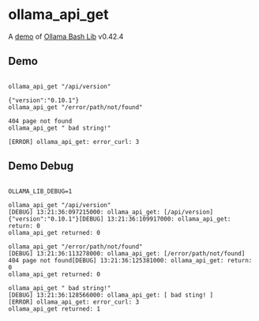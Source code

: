 # ollama_api_get

A [demo](../README.md#demos) of [Ollama Bash Lib](https://github.com/attogram/ollama-bash-lib) v0.42.4

## Demo
```

ollama_api_get "/api/version"

{"version":"0.10.1"}
ollama_api_get "/error/path/not/found"

404 page not found
ollama_api_get " bad string!"

[ERROR] ollama_api_get: error_curl: 3
```

## Demo Debug
```

OLLAMA_LIB_DEBUG=1

ollama_api_get "/api/version"
[DEBUG] 13:21:36:097215000: ollama_api_get: [/api/version]
{"version":"0.10.1"}[DEBUG] 13:21:36:109917000: ollama_api_get: return: 0
ollama_api_get returned: 0

ollama_api_get "/error/path/not/found"
[DEBUG] 13:21:36:113278000: ollama_api_get: [/error/path/not/found]
404 page not found[DEBUG] 13:21:36:125381000: ollama_api_get: return: 0
ollama_api_get returned: 0

ollama_api_get " bad string!"
[DEBUG] 13:21:36:128566000: ollama_api_get: [ bad sting! ]
[ERROR] ollama_api_get: error_curl: 3
ollama_api_get returned: 1
```
